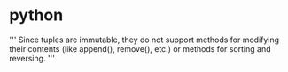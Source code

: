 # python


'''
Since tuples are immutable, they do not support methods for modifying
their contents (like append(), remove(), etc.) or methods for sorting
and reversing.
'''
